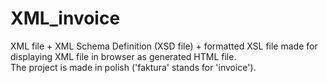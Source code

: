 # XML_invoice
XML file + XML Schema Definition (XSD file) + formatted XSL file made for displaying XML file in browser as generated HTML file.  
The project is made in polish ('faktura' stands for 'invoice').

